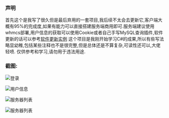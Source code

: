 ### 声明
首先这个是我写了很久但是最后弃用的一套项目,我后续不太会去更新它,客户端大概有95%的完成度,如果有能力可以直接搭建服务端商用即可.服务端建议使用whmcs部署,用户信息的获取可以使用Cookie或者自己手写MySQL查询插件,软件更新的话可以参考[软件更新实例](https://www.sauyoo.com/archives/18.html "软件更新实例")
这个项目是我刚开始学习C#的成果,所以有些写法略显幼稚,包括某些注释也不是很完整,但是总体还是不算复杂,可读性还可以,大佬轻喷.
仅供参考和学习,请勿用于违法用途.
### 截图:

![登录](https://cdn.sauyoo.com/2020/01/27/1580115884.jpg)

![用户信息](https://cdn.sauyoo.com/2020/01/27/1580115895.jpg)

![服务器列表](https://cdn.sauyoo.com/2020/01/27/1580115904.jpg)

![服务器列表](https://cdn.sauyoo.com/2020/01/27/1580115905.jpg)